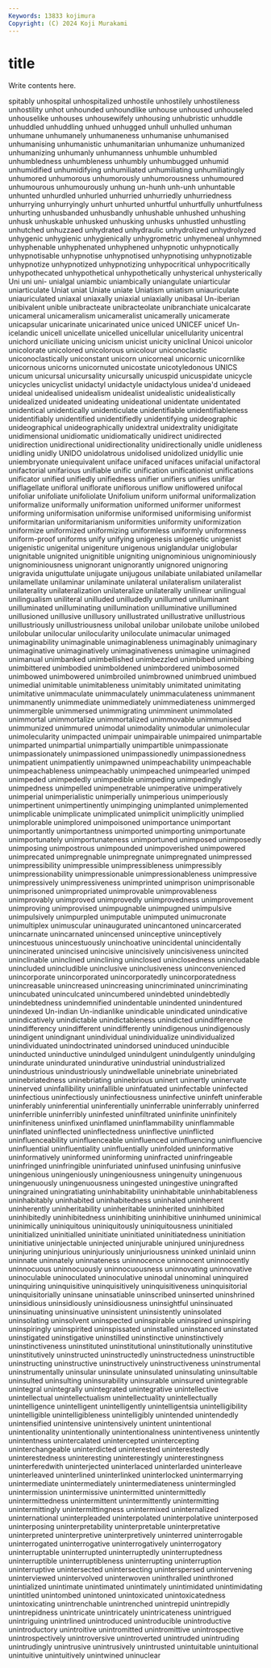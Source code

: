 ```yaml
---
Keywords: 13833 kojimura
Copyright: (C) 2024 Koji Murakami
---
```


# title

Write contents here.



spitably unhospital unhospitalized
unhostile unhostilely unhostileness unhostility unhot unhounded unhoundlike unhouse unhoused unhouseled
unhouselike unhouses unhousewifely unhousing unhubristic unhuddle unhuddled unhuddling unhued unhugged
unhull unhulled unhuman unhumane unhumanely unhumaneness unhumanise unhumanised unhumanising unhumanistic
unhumanitarian unhumanize unhumanized unhumanizing unhumanly unhumanness unhumble unhumbled unhumbledness unhumbleness
unhumbly unhumbugged unhumid unhumidified unhumidifying unhumiliated unhumiliating unhumiliatingly unhumored unhumorous
unhumorously unhumorousness unhumoured unhumourous unhumourously unhung un-hunh unh-unh unhuntable unhunted
unhurdled unhurled unhurried unhurriedly unhurriedness unhurrying unhurryingly unhurt unhurted unhurtful
unhurtfully unhurtfulness unhurting unhusbanded unhusbandly unhushable unhushed unhushing unhusk unhuskable
unhusked unhusking unhusks unhustled unhustling unhutched unhuzzaed unhydrated unhydraulic unhydrolized
unhydrolyzed unhygenic unhygienic unhygienically unhygrometric unhymeneal unhymned unhyphenable unhyphenated unhyphened
unhypnotic unhypnotically unhypnotisable unhypnotise unhypnotised unhypnotising unhypnotizable unhypnotize unhypnotized unhypnotizing
unhypocritical unhypocritically unhypothecated unhypothetical unhypothetically unhysterical unhysterically Uni uni uni-
unialgal uniambic uniambically uniangulate uniarticular uniarticulate Uniat uniat Uniate uniate
Uniatism uniatism uniauriculate uniauriculated uniaxal uniaxally uniaxial uniaxially unibasal Un-iberian
unibivalent unible unibracteate unibracteolate unibranchiate unicalcarate unicameral unicameralism unicameralist unicamerally
unicamerate unicapsular unicarinate unicarinated unice uniced UNICEF unicef Un-icelandic unicell
unicellate unicelled unicellular unicellularity unicentral unichord uniciliate unicing unicism unicist
unicity uniclinal Unicoi unicolor unicolorate unicolored unicolorous unicolour uniconoclastic uniconoclastically
uniconstant unicorn unicorneal unicornic unicornlike unicornous unicorns unicornuted unicostate unicotyledonous
UNICS unicum unicursal unicursality unicursally unicuspid unicuspidate unicycle unicycles unicyclist
unidactyl unidactyle unidactylous unidea'd unideaed unideal unidealised unidealism unidealist unidealistic
unidealistically unidealized unideated unideating unideational unidentate unidentated unidentical unidentically unidenticulate
unidentifiable unidentifiableness unidentifiably unidentified unidentifiedly unidentifying unideographic unideographical unideographically unidextral
unidextrality unidigitate unidimensional unidiomatic unidiomatically unidirect unidirected unidirection unidirectional unidirectionality
unidirectionally unidle unidleness unidling unidly UNIDO unidolatrous unidolised unidolized unidyllic
unie uniembryonate uniequivalent uniface unifaced unifaces unifacial unifactoral unifactorial unifarious
unifiable unific unification unificationist unifications unificator unified unifiedly unifiedness unifier
unifiers unifies unifilar uniflagellate unifloral uniflorate uniflorous uniflow uniflowered unifocal
unifoliar unifoliate unifoliolate Unifolium uniform uniformal uniformalization uniformalize uniformally uniformation
uniformed uniformer uniformest uniforming uniformisation uniformise uniformised uniformising uniformist uniformitarian
uniformitarianism uniformities uniformity uniformization uniformize uniformized uniformizing uniformless uniformly uniformness
uniform-proof uniforms unify unifying unigenesis unigenetic unigenist unigenistic unigenital unigeniture
unigenous uniglandular uniglobular unignitable unignited unignitible unigniting unignominious unignominiously unignominiousness
unignorant unignorantly unignored unignoring unigravida uniguttulate unijugate unijugous unilabiate unilabiated
unilamellar unilamellate unilaminar unilaminate unilateral unilateralism unilateralist unilaterality unilateralization unilateralize
unilaterally unilinear unilingual unilingualism uniliteral unilluded unilludedly unillumed unilluminant unilluminated
unilluminating unillumination unilluminative unillumined unillusioned unillusive unillusory unillustrated unillustrative unillustrious
unillustriously unillustriousness unilobal unilobar unilobate unilobe unilobed unilobular unilocular unilocularity
uniloculate unimacular unimaged unimaginability unimaginable unimaginableness unimaginably unimaginary unimaginative unimaginatively
unimaginativeness unimagine unimagined unimanual unimbanked unimbellished unimbezzled unimbibed unimbibing unimbittered
unimbodied unimboldened unimbordered unimbosomed unimbowed unimbowered unimbroiled unimbrowned unimbrued unimbued
unimedial unimitable unimitableness unimitably unimitated unimitating unimitative unimmaculate unimmaculately unimmaculateness
unimmanent unimmanently unimmediate unimmediately unimmediateness unimmerged unimmergible unimmersed unimmigrating unimminent
unimmolated unimmortal unimmortalize unimmortalized unimmovable unimmunised unimmunized unimmured unimodal unimodality
unimodular unimolecular unimolecularity unimpacted unimpair unimpairable unimpaired unimpartable unimparted unimpartial
unimpartially unimpartible unimpassionate unimpassionately unimpassioned unimpassionedly unimpassionedness unimpatient unimpatiently unimpawned
unimpeachability unimpeachable unimpeachableness unimpeachably unimpeached unimpearled unimped unimpeded unimpededly unimpedible
unimpeding unimpedingly unimpedness unimpelled unimpenetrable unimperative unimperatively unimperial unimperialistic unimperially
unimperious unimperiously unimpertinent unimpertinently unimpinging unimplanted unimplemented unimplicable unimplicate unimplicated
unimplicit unimplicitly unimplied unimplorable unimplored unimpoisoned unimportance unimportant unimportantly unimportantness
unimported unimporting unimportunate unimportunately unimportunateness unimportuned unimposed unimposedly unimposing unimpostrous
unimpounded unimpoverished unimpowered unimprecated unimpregnable unimpregnate unimpregnated unimpressed unimpressibility unimpressible
unimpressibleness unimpressibly unimpressionability unimpressionable unimpressionableness unimpressive unimpressively unimpressiveness unimprinted unimprison
unimprisonable unimprisoned unimpropriated unimprovable unimprovableness unimprovably unimproved unimprovedly unimprovedness unimprovement
unimproving unimprovised unimpugnable unimpugned unimpulsive unimpulsively unimpurpled unimputable unimputed unimucronate
unimultiplex unimuscular uninaugurated unincantoned unincarcerated unincarnate unincarnated unincensed uninceptive uninceptively
unincestuous unincestuously uninchoative unincidental unincidentally unincinerated unincised unincisive unincisively unincisiveness
unincited uninclinable uninclined uninclining uninclosed uninclosedness unincludable unincluded unincludible uninclusive
uninclusiveness uninconvenienced unincorporate unincorporated unincorporatedly unincorporatedness unincreasable unincreased unincreasing unincriminated
unincriminating unincubated uninculcated unincumbered unindebted unindebtedly unindebtedness unindemnified unindentable unindented
unindentured unindexed Un-indian Un-indianlike unindicable unindicated unindicative unindicatively unindictable unindictableness
unindicted unindifference unindifferency unindifferent unindifferently unindigenous unindigenously unindigent unindignant unindividual
unindividualize unindividualized unindividuated unindoctrinated unindorsed uninduced uninducible uninducted uninductive unindulged
unindulgent unindulgently unindulging unindurate unindurated unindurative unindustrial unindustrialized unindustrious unindustriously
unindwellable uninebriate uninebriated uninebriatedness uninebriating uninebrious uninert uninertly uninervate uninerved
uninfallibility uninfallible uninfatuated uninfectable uninfected uninfectious uninfectiously uninfectiousness uninfective uninfeft
uninferable uninferably uninferential uninferentially uninferrable uninferrably uninferred uninferrible uninferribly uninfested
uninfiltrated uninfinite uninfinitely uninfiniteness uninfixed uninflamed uninflammability uninflammable uninflated uninflected
uninflectedness uninflective uninflicted uninfluenceability uninfluenceable uninfluenced uninfluencing uninfluencive uninfluential uninfluentiality
uninfluentially uninfolded uninformative uninformatively uninformed uninforming uninfracted uninfringeable uninfringed uninfringible
uninfuriated uninfused uninfusing uninfusive uningenious uningeniously uningeniousness uningenuity uningenuous uningenuously
uningenuousness uningested uningestive uningrafted uningrained uningratiating uninhabitability uninhabitable uninhabitableness uninhabitably
uninhabited uninhabitedness uninhaled uninherent uninherently uninheritability uninheritable uninherited uninhibited uninhibitedly
uninhibitedness uninhibiting uninhibitive uninhumed uninimical uninimically uniniquitous uniniquitously uniniquitousness uninitialed
uninitialized uninitialled uninitiate uninitiated uninitiatedness uninitiation uninitiative uninjectable uninjected uninjurable
uninjured uninjuredness uninjuring uninjurious uninjuriously uninjuriousness uninked uninlaid uninn uninnate
uninnately uninnateness uninnocence uninnocent uninnocently uninnocuous uninnocuously uninnocuousness uninnovating uninnovative
uninoculable uninoculated uninoculative uninodal uninominal uninquired uninquiring uninquisitive uninquisitively uninquisitiveness
uninquisitorial uninquisitorially uninsane uninsatiable uninscribed uninserted uninshrined uninsidious uninsidiously uninsidiousness
uninsightful uninsinuated uninsinuating uninsinuative uninsistent uninsistently uninsolated uninsolating uninsolvent uninspected
uninspirable uninspired uninspiring uninspiringly uninspirited uninspissated uninstalled uninstanced uninstated uninstigated
uninstigative uninstilled uninstinctive uninstinctively uninstinctiveness uninstituted uninstitutional uninstitutionally uninstitutive uninstitutively
uninstructed uninstructedly uninstructedness uninstructible uninstructing uninstructive uninstructively uninstructiveness uninstrumental uninstrumentally
uninsular uninsulate uninsulated uninsulating uninsultable uninsulted uninsulting uninsurability uninsurable uninsured
unintegrable unintegral unintegrally unintegrated unintegrative unintellective unintellectual unintellectualism unintellectuality unintellectually
unintelligence unintelligent unintelligently unintelligentsia unintelligibility unintelligible unintelligibleness unintelligibly unintended unintendedly
unintensified unintensive unintensively unintent unintentional unintentionality unintentionally unintentionalness unintentiveness unintently
unintentness unintercalated unintercepted unintercepting uninterchangeable uninterdicted uninterested uninterestedly uninterestedness uninteresting
uninterestingly uninterestingness uninterferedwith uninterjected uninterlaced uninterlarded uninterleave uninterleaved uninterlined uninterlinked
uninterlocked unintermarrying unintermediate unintermediately unintermediateness unintermingled unintermission unintermissive unintermitted unintermittedly
unintermittedness unintermittent unintermittently unintermitting unintermittingly unintermittingness unintermixed uninternalized uninternational uninterpleaded
uninterpolated uninterpolative uninterposed uninterposing uninterpretability uninterpretable uninterpretative uninterpreted uninterpretive uninterpretively
uninterred uninterrogable uninterrogated uninterrogative uninterrogatively uninterrogatory uninterruptable uninterrupted uninterruptedly uninterruptedness
uninterruptible uninterruptibleness uninterrupting uninterruption uninterruptive unintersected unintersecting uninterspersed unintervening uninterviewed
unintervolved uninterwoven uninthralled uninthroned unintialized unintimate unintimated unintimately unintimidated unintimidating
unintitled unintombed unintoned unintoxicated unintoxicatedness unintoxicating unintrenchable unintrenched unintrepid unintrepidly
unintrepidness unintricate unintricately unintricateness unintrigued unintriguing unintrlined unintroduced unintroducible unintroductive
unintroductory unintroitive unintromitted unintromittive unintrospective unintrospectively unintroversive unintroverted unintruded unintruding
unintrudingly unintrusive unintrusively unintrusted unintuitable unintuitional unintuitive unintuitively unintwined uninuclear
